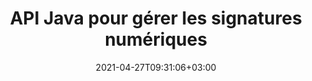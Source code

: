 ---
############################# Static ############################
layout: "product"
date: 2021-04-27T09:31:06+03:00
draft: false

product: "Signature"
product_tag: "signature"
platform: "Java"
platform_tag: "java"

############################# Head ############################
head_title: "API de signature numérique Java, ajouter une signature électronique à une image PDF Word Excel"
head_description: "API de signature numérique Java. Bibliothèque de signatures électroniques pour signer numériquement des PDF, Microsoft Word, des feuilles de calcul Excel, des présentations PowerPoint et des formats de documents image."

############################# Header ############################
title: "API Java pour gérer les signatures numériques"
description: "Gérez la signature électronique des types d'image, de code QR, de code-barres, de métadonnées, de texte et de tampon dans les applications Java pour la signature d'images et de formats de fichiers de documents numériques."
button:
    enable: true

############################# SubMenu ############################
submenu:
    enable: true
    
    left:
        img_alt: "GroupDocs.Signature for Java"
        image: "https://www.groupdocs.cloud/templates/groupdocs/images/product-logos/groupdocs-signature-java.png"
        product: "GroupDocs.Signature"
        platform: "Java"

    middle:
        button:
            # button loop
            - link: "#overview"
              text: "Aperçu"

            # button loop
            - link: "#features"
              text: "Caractéristiques"

            # button loop
            - link: "#support"
              text: "Soutien"

            # button loop
            - link: "https://products.groupdocs.app/signature"
              text: "Démo en direct"

            # button loop
            - link: "https://purchase.groupdocs.com/pricing/signature/java"
              text: "Tarification"

    right:
        link_download: "https://downloads.groupdocs.com/signature"
        link_learn: "https://docs.groupdocs.com/signature/java/"
        link_buy: "https://purchase.groupdocs.com"

############################# Overview ############################
overview:
    enable: true
    content: |
      L'API GroupDocs.Signature pour Java vous aide à développer des applications Java avec des fonctionnalités de signatures électroniques pour signer des documents numériques aux formats pris en charge sans installer de logiciel externe. Il prend en charge la manipulation et la gestion de divers types de signatures électroniques telles que l'image, le code-barres, le code QR, le tampon, le texte, l'optique et les métadonnées. Tous vos documents commerciaux électroniques tels que Microsoft Office Word, les présentations PowerPoint, les feuilles de calcul Excel, les images et les fichiers PDF peuvent être signés numériquement en personnalisant les propriétés de signature, par ex. ombre, dimensions, alignement et plus selon vos besoins. La bibliothèque de signature numérique est simple et légère, consistant en un seul fichier DLL qui peut être facilement intégré dans une application Java nouvelle ou existante.  

      Grâce à l'API GroupDocs.Signature pour Java, vous pouvez charger tous les certificats enregistrés à partir du système ou localiser les signatures existantes à l'aide d'une recherche simple et avancée. Les options pour travailler avec des documents protégés par mot de passe, en spécifiant les propriétés de signature communes (taille du texte, opacité, rotation, vérification, propriétés de la police, options de couleur, numéro de page, largeur, haut, gauche, etc.) et la prise en charge de la mise en œuvre de différents types de signature électronique en font un outil fiable. Solution de gestion des signatures électroniques pour les documents numériques.  

      GroupDocs.Signature pour Java est compatible avec toutes les versions de Java et prend en charge les systèmes d'exploitation courants (Windows, Linux, MacOS) capables d'exécuter Java Runtime
    tabs:
      enable: true
      
      ## TAB ONE ##
      tab_one:
        description: |
          Voici un aperçu des fonctionnalités de GroupDocs.Signature pour Java :
      
        right:
          enable: true
          icon: "fab fa-html5"
          title: "Types de signatures"
          content: |
            * Signature de texte
            * Signature d'image
            * Signatures numériques
            * Signature du code QR
            * Signature du code-barres
            * Cachet Signature
            * Formulaire-champ Signature
      
      ## TAB TWO ##
      tab_two:
        description: |
          L'API de signature électronique Java prend en charge divers formats de fichiers de documents répertoriés ci-dessous. [Formats de documents pris en charge.](https://docs.groupdocs.com/signature/java/supported-document-formats/)

        left:
          enable: true
          table:
            # table loop
            - title: "Microsoft Office"
              content: |
                * **Word:** DOC, DOCX, DOCM, DOT, DOTX, DOTM, RTF, TXT
                * **Excel:** XLS, XLSX, XLSM, XLSB, XLTM, XLT, XLTM, XLTX, XLAM, SXC, SpreadsheetML
                * **PowerPoint:** PPT, PPTX, PPS, PPSX, PPSM, POT, POTM, POTX, PPTM

        right:
          enable: true
          table:
            # table loop
            - title: "Images & Other Formats"
              content: |
                * **Images**: JPG, BMP, PNG, TIFF, GIF, DCM, WEBP
                * **OpenDocument**: ODT, OTT, OTS, ODS, ODP, OTP, ODG
                * **Jpeg2000**: JP2, JPF, JPX, J2K, J2C, JPM
                * **Métafichiers**: EMF, WMF, CMX
                * **Portable**: PDF
                * **Image Vectorielle**: CDR, SVG
                * **Adobe Photoshop**: PSD
                * **Autres**: DJVU

      ## TAB THREE ##
      tab_three:
        description: |
          GroupDocs.Signature pour Java prend en charge les systèmes d'exploitation, frameworks et gestionnaires de packages suivants :
        
        left:
          enable: true
          table:
            # table loop
            - icon: "fab fa-windows"
              title: "Systèmes d'exploitation"
              content: |
                * Microsoft Windows Desktop
                * Microsoft Windows Server
                * Linux
                * MacOS

            # table loop
            - icon: "fas fa-code"
              title: "Cadres pris en charge"
              content: |
                * Java 7 (1.7) and above

        right:
          enable: true
          table:
            # table loop
            - icon: "fas fa-cogs"
              title: "Environnements de développement"
              content: |
                * NetBeans
                * IntelliJ IDEA
                * Eclipse
            # table loop
            - icon: "fas fa-tools"
              title: "Outil d'automatisation de construction"
              content: |
                * Maven

############################# Features ############################
features:
    enable: true
    title: "GroupDocs.Signature pour les fonctionnalités Java"

    feature:
      # feature loop
      - icon: "fas fa-copy"
        content: "Créer, lire, modifier, masquer et supprimer des signatures électroniques à partir de formats de documents pris en charge"

      # feature loop
      - icon: "fas fa-eye"
        content: "Accès au document signé à partir du flux, du chemin relatif ou du chemin absolu"

      # feature loop
      - icon: "fas fa-bolt"
        content: "Appliquer la signature de texte aux documents, feuilles de calcul, présentations, images et fichiers PDF"
      
      # feature loop
      - icon: "fas fa-file-powerpoint"
        content: "Ajouter une signature de texte comme annotation, autocollant, image aux fichiers PDF également configurer le style et la couleur"

      # feature loop
      - icon: "fas fa-code"
        content: "Signez un document PDF, un fichier image et obtenez une sortie dans un format de fichier différent"

      # feature loop
      - icon: "fas fa-cloud"
        content: "Signez numériquement des images avec une signature textuelle en filigrane et ajoutez de la transparence, une rotation à la signature électronique"

      # feature loop
      - icon: "fas fa-remove-format"
        content: "Rechercher des certificats et signer des documents Microsoft Word, Excel et PDF avec des certificats numériques"

      # feature loop
      - icon: "fas fa-comment-slash"
        content: "Signer les formats de documents de traitement de texte avec des filigranes de texte natifs"

      # feature loop
      - icon: "fas fa-location-arrow"
        content: "Utilisez le code QR, le code-barres pour signer des fichiers Word, Slide, Cell, PDF et Image"

      # feature loop
      - icon: "fas fa-border-all"
        content: "Configurer et appliquer des signatures de tampon pour sécuriser les formats de fichiers pris en charge"

      # feature loop
      - icon: "fas fa-wrench"
        content: "Configurer et attribuer des signatures d'image aux documents, feuilles de calcul, présentations, images et fichiers PDF"

      # feature loop
      - icon: "fas fa-columns"
        content: "Configurez les propriétés de la signature, par exemple, l'aspect et la convivialité, les marges, l'alignement, etc."

      # feature loop
      - icon: "fas fa-file-word"
        content: "Appliquer la signature numérique au document protégé par mot de passe"

      # feature loop
      - icon: "fas fa-envelope"
        content: "Effectuer la vérification du texte des documents PDF à l'aide du gestionnaire de signature"

      # feature loop
      - icon: "fas fa-print"
        content: "Vérification numérique de documents Word, cellulaires et PDF avec des conteneurs de certificats .CER et .PFX"

      # feature loop
      - icon: "fas fa-file-archive"
        content: "Spécifiez différents types d'unités de mesure (par exemple, millimètres, pixels, etc.) pour les signatures de texte PDF"

      # feature loop
      - icon: "fas fa-lock"
        content: "Obtenir des informations sur le document via un fichier ou une URL - Ajouter des signatures de champ de formulaire aux documents PDF"

      # feature loop
      - icon: "fas fa-file-code"
        content: "Ajouter un objet de données personnalisé, une VCard intégrée, un e-mail, un EPC, une MeCard ou un objet d'événement au code QR"
      
      # feature loop
      - icon: "fas fa-fill-drip"
        content: "Appliquer différents styles de pinceaux aux signatures, par exemple, pinceau dégradé, radial, solide et texture"

      # feature loop
      - icon: "fas fa-file-excel"
        content: "Signer le document situé sur FTP ou Azure Cloud Storage"

      # feature loop
      - icon: "fas fa-heading"
        content: "Définir l'alignement du texte dans les formes pour les documents, les diapositives, les images et les fichiers PDF"

      # feature loop
      - icon: "fas fa-project-diagram"
        content: "Rechercher, vérifier et signer numériquement des documents de présentation PowerPoint"

      # feature loop
      - icon: "fas fa-cube"
        content: "Placer la signature à l'aide de pixels dans les documents cellulaires et le positionnement du texte pour les signatures de tampon"

      # feature loop
      - icon: "fab fa-uncharted"
        content: "Mettre en œuvre une signature de tampon rectangulaire avec des coins arrondis"

       # feature loop
      - icon: "fab fa-uncharted"
        content: "Étendez les signatures de codes-barres et de codes QR avec le contenu des données d'image"

       # feature loop
      - icon: "fab fa-uncharted"
        content: "Ajouter des signatures de métadonnées cryptées tout en travaillant avec les options de signature et de recherche"

       # feature loop
      - icon: "fab fa-uncharted"
        content: "Intégrez des objets personnalisés aux signatures de métadonnées dans Word, Excel et les présentations"

    more_feature:
      # more_feature_loop
      - title: "Configurez et appliquez facilement des signatures électroniques"
        content: |
          L'API GroupDocs.Signature pour Java permet de configurer et d'ajouter des signatures électroniques aux formats de document pris en charge. Voici un exemple de code qui montre à quel point il est simple d'appliquer une signature de texte à un fichier PDF :

          ```java
          Signature signature = new Signature("sample.pdf");

          TextSignOptions options = new TextSignOptions("John Smith");
          // définir la position de la signature
          options.setLeft(100);
          options.setTop(100);
          
          // définir un rectangle de signature
          options.setWidth(100);
          options.setHeight(30);

          // définir la couleur et la police du texte
          options.setForeColor(Color.RED);
          SignatureFont signatureFont = new SignatureFont();
          signatureFont.setSize(12);
          signatureFont.setFamilyName("Comic Sans MS");
          options.setFont(signatureFont);
          options.setSignatureImplementation(TextSignatureImplementation.Sticker)

          // signer le document à classer
          signature.sign("sample_signed.pdf", options);
          ```

      # more_feature_loop
      - title: "Types d'encodage de code-barres pris en charge pour la signature électronique"
        content: |
          À l'aide de GroupDocs.Signature pour l'API Java, vous pouvez appliquer des signatures de code-barres et de code QR aux formats de fichiers pris en charge. GroupDocs.Signature pour Java prend en charge une vaste gamme de types d'encodage de codes-barres pour répondre à la plupart des exigences. Les types d'encodage de code-barres pris en charge incluent, Code 11, Code 128, Code 16K/32, Codes Databar, GS1 Codeblock, ISBN, ISMN, ISSN, ITF16, Pdf147, EAN8, EAN13, EAN14, UPCA, UPCE, ITF14, Code39 Standard et Code39 étendu.

          De même, l'API GroupDocs.Signature pour Java vous permet d'utiliser des types de code QR, tels que QR, Aztec et Data Matrix. Les types d'encodage QR-Code pris en charge incluent Aztec, DataMatrix, GS1 DataMatrix et GS1 QR.

      # more_feature_loop
      - title: "Rechercher des signatures et des certificats"
        content: |
          Grâce à l'API GroupDocs.Signature pour Java, vous pouvez rechercher des signatures QR-Code et Barcode dans n'importe quel document, présentation, feuille de calcul, image, ainsi que dans un fichier PDF, et récupérer le résultat de la recherche. Vous pouvez également rechercher un objet de données personnalisé à partir de documents signés avec une signature QR-Code ainsi que rechercher une carte virtuelle standard et un objet de courrier électronique à partir de documents signés avec un code QR. La vérification du texte crypté des signatures QR-Code ainsi que la recherche de signature de métadonnées dans les documents PDF sont également prises en charge. Appliquer des critères de recherche supplémentaires pour les signatures numériques des documents Words & Cells.  

          L'option de recherche est également disponible pour la signature des métadonnées pour les documents Word, les diapositives et les feuilles de calcul, tandis que la recherche par champ de formulaire est disponible pour les documents PDF.

      # more_feature_loop
      - title: "Configurer les propriétés de signature électronique"
        content: |
          Pour améliorer l'expérience utilisateur des utilisateurs finaux, l'API GroupDocs.Signature pour Java fournit de nombreuses propriétés qui peuvent être configurées assez facilement. Vous pouvez définir les options de police et de couleur (couleur d'arrière-plan, couleur de premier plan, gras, italique, souligné, famille de police, taille de police, etc.), les options d'arrière-plan et de bordure (couleur d'arrière-plan, transparence d'arrière-plan, couleur de bordure, style de tiret de bordure, épaisseur de bordure, Transparence des bordures, etc.), marges de signature (gauche, haut, largeur, hauteur, remplissage, etc.) et configuration de la zone de signature de l'image et de l'alignement de la signature (alignement horizontal, alignement vertical, etc.).

############################# Support ############################
support:
    enable: true

############################# Solutions ############################
solutions:
    enable: true
    title: "GroupDocs.Signature propose des API de signature de documents pour d'autres environnements de développement populaires"

    solution:
        # solution loop
        - img_alt: "GroupDocs.Signature for .NET"
          image: "https://www.groupdocs.cloud/templates/groupdocs/images/product-logos/groupdocs-signature-net.png"
          product: "GroupDocs.Signature"
          platform: ".NET"
          link: "/signature/net/"

############################# Back to top ###############################
back_to_top:
  enable: true
---